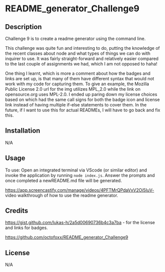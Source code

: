# README_generator_Challenge9

## Description

Challenge 9 is to create a readme generator using the command line.

This challenge was quite fun and interesting to do, putting the knowledge of the recent classes about node and what types of things we can do with inquirer to use. It was fairly straight-forward and relatively easier compared to the last couple of assignments we had, which I am not opposed to haha!

One thing I learnt, which is more a comment about how the badges and links are set up, is that many of them have different syntax that would not work with my code for capturing them. To give an example, the Mozilla Public License 2.0 url for the img utilizes MPL_2.0 while the link on opensource.org uses MPL-2.0. I ended up paring down my license choices based on which had the same call signs for both the badge icon and license link instead of having multiple if-else statements to cover them. In the future, if I want to use this for actual READMEs, I will have to go back and fix this.

## Installation

N/A

## Usage

To use: Open an integrated terminal via VScode (or similar editor) and invoke the application by running `node index.js`.
Answer the prompts and once completed a newREADME.md file will be generated.

https://app.screencastify.com/manage/videos/4PFTMrQPdaVxV2Oi5IuV- video walkthrough of how to use the readme generator.

## Credits

https://gist.github.com/lukas-h/2a5d00690736b4c3a7ba - for the license and links for badges.

https://github.com/octofoxx/README_generator_Challenge9

## License

N/A
